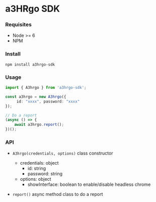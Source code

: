 # a3HRgo SDK

### Requisites
- Node >= 6
- NPM


### Install

```
npm install a3hrgo-sdk
```

### Usage

``` ts
import { A3hrgo } from 'a3hrgo-sdk';

const a3hrgo = new A3hrgo({
     id: "xxxx", password: "xxxx"
});

// Do a report
(async () => {
    await a3hrgo.report();
})();

```

### API

- `A3hrgo(credentials, options)` class constructor
    - credentials: object
        - id: string
        - password: string
    - options: object
        - showInterface: boolean to enable/disable headless chrome

- `report()` async method class to do a report
